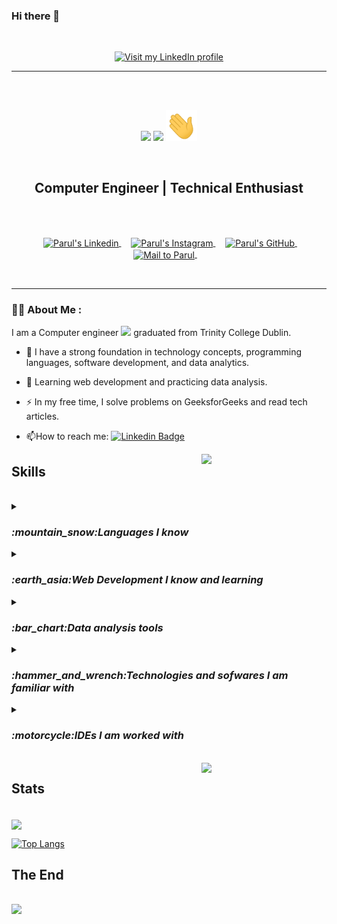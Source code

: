 ### Hi there 👋

<!--
**parul-sangwan15/parul-sangwan15** is a ✨ _special_ ✨ repository because its `README.md` (this file) appears on your GitHub profile.

Here are some ideas to get you started:

- 🔭 I’m currently working on ...
- 🌱 I’m currently learning ...
- 👯 I’m looking to collaborate on ...
- 🤔 I’m looking for help with ...
- 💬 Ask me about ...
- 📫 How to reach me: ...
- 😄 Pronouns: ...
- ⚡ Fun fact: ...
-->

<br>

<!--                                          Banner                          -->
<p align="center">
  <a href="https://www.linkedin.com/in/parul-kumari-8b1855222">
    <img src="https://media.giphy.com/media/v1.Y2lkPTc5MGI3NjExOG03MDlidGYzaGt6Nnc1ZDVqMmE0bnI5YXh0YTg0MTd6ZjM4NGQzaiZlcD12MV9pbnRlcm5hbF9naWZfYnlfaWQmY3Q9Zw/L1R1tvI9svkIWwpVYr/giphy.gif" height="350" alt="Visit my LinkedIn profile"/>
  </a>
</p>

<hr>
<br>

<br>
<!--                                      Welcome message                     -->
<p align="center">
  <img src="https://img.icons8.com/color/2x/developer--v2.gif" width="50px" />
  <img src="https://readme-typing-svg.herokuapp.com?font=Fira+Code&pause=500&random=false&width=435&lines=Hey+there!;I+am+Parul+Kumari;%F0%9F%91%8B+Welcome+to+my+GitHub">
  <img src="https://raw.githubusercontent.com/ABSphreak/ABSphreak/master/gifs/Hi.gif" width="50px">
</p>


<br>

<!--                                          Titles                          -->
<h2 align="center">Computer Engineer | Technical Enthusiast </h2>

<br>

<br>

<!--                                        Social Media                      -->
<p align="center">
  &nbsp;
  &nbsp;
  <a href="https://www.linkedin.com/in/parul-kumari-8b1855222" target="blank">
    <img align="center" src="https://img.shields.io/badge/linkedin-%230077B5.svg?style=for-the-badge&logo=linkedin&logoColor=white" alt="Parul's Linkedin"/>
<!--     <img align="center" src="https://img.icons8.com/color/2x/linkedin-circled--v3.gif" alt="Parul's Linkedin" height="50" width="50" /> -->
  </a>
  &nbsp;
  &nbsp;
  <a href="https://www.instagram.com/parul_sangwan15/#" target="blank">
    <img align="center" src="https://img.shields.io/badge/Instagram-%23E4405F.svg?style=for-the-badge&logo=instagram&logoColor=white" alt="Parul's Instagram"/>
<!--     <img align="center" src="https://img.icons8.com/color/2x/facebook-circled--v2.gif" alt="Parul's Instagram" height="50" width="50" /> -->
  </a>
  &nbsp;
  &nbsp;
  <a href="https://github.com/parul-sangwan15" target="blank">
    <img align="center" src="https://img.shields.io/badge/github-%23121011.svg?style=for-the-badge&logo=github&logoColor=white" alt="Parul's GitHub"/>
<!--     <img align="center" src="https://img.icons8.com/color/2x/internet--v2.gif" alt="Parul's GitHub" height="50" width="50" /> -->
  </a>
  &nbsp;
  &nbsp;
  <a href = "mailto: parul.sangwan1501@gmail.com">
    <img align="center" src="https://img.shields.io/badge/Gmail-D14836?style=for-the-badge&logo=gmail&logoColor=white" alt="Mail to Parul"/>
<!--     <img align="center" src="https://img.icons8.com/color/2x/gmail--v2.gif" alt="Write an email to Parul" height="50" width="50" /> -->
  </a>
  &nbsp;
  &nbsp;
</p>

<br>


---

### :woman_technologist: About Me :
I am a Computer engineer <img src="https://media.giphy.com/media/WUlplcMpOCEmTGBtBW/giphy.gif" width="30"> graduated from Trinity College Dublin.
- :telescope: I have a strong foundation in technology concepts, programming languages, software development, and data analytics.

- :seedling: Learning web development and practicing data analysis.

- :zap: In my free time, I solve problems on GeeksforGeeks and read tech articles.

- :mailbox:How to reach me: [![Linkedin Badge](https://img.shields.io/badge/-ParulK-blue?style=flat&logo=Linkedin&logoColor=white)](https://www.linkedin.com/in/parul-kumari-8b1855222)

<!--                                     Skills section                        -->

<img align="right" src="https://monophy.com/media/QYSag6x86oZhG2KcFQ/monophy.gif" width="200px">
<h2>Skills</h2>
<br>
  <details>
  <summary><h3 align="left"><i>:mountain_snow:Languages I know</i></h3></summary>
    <p align="left">
      &nbsp;&nbsp;
      <img src="https://cdn.jsdelivr.net/gh/devicons/devicon/icons/java/java-original-wordmark.svg" height="70" width="70"/>
  <!--     <img src="https://img.icons8.com/color/2x/java-coffee-cup-logo--v2.gif" height="40" width="40" /> -->
      &nbsp;
      &nbsp;
      <img src="https://cdn.jsdelivr.net/gh/devicons/devicon/icons/cplusplus/cplusplus-original.svg" height="70" width="70"/>
  <!--     <img src="https://img.icons8.com/color/2x/c-plus-plus-logo.png" height="40" width="40" /> -->
      &nbsp;
      &nbsp;
      <img src="https://cdn.jsdelivr.net/gh/devicons/devicon/icons/python/python-original-wordmark.svg" height="70" width="70"/>
  <!--     <img src="https://img.icons8.com/color/2x/python--v2.gif" height="40" width="40" /> -->
      &nbsp;
      &nbsp;
      <img src="https://cdn.jsdelivr.net/gh/devicons/devicon/icons/react/react-original-wordmark.svg" height="70" width="70"/>
  <!--     <img src="https://img.icons8.com/color/2x/react.png" height="40" width="40" /> -->
      &nbsp;&nbsp;
    </p>
  </details>


  <details>
    <summary><h3 align="left"><i>:earth_asia:Web Development I know and learning</i></h3></summary>
    <p align="left">  
      &nbsp;&nbsp;
      <img src="https://cdn.jsdelivr.net/gh/devicons/devicon/icons/html5/html5-original-wordmark.svg" height="70" width="70"/>
  <!--     <img src="https://img.icons8.com/color/2x/html-5--v2.png" height="40" width="40" /> -->
      &nbsp;
      &nbsp;
      <img src="https://cdn.jsdelivr.net/gh/devicons/devicon/icons/css3/css3-original-wordmark.svg" height="70" width="70"/>
  <!--     <img src="https://img.icons8.com/color/2x/css3.png" height="40" width="40" /> -->
      &nbsp;
      &nbsp;
      <img src="https://cdn.jsdelivr.net/gh/devicons/devicon/icons/javascript/javascript-original.svg" height="70" width="70"/>
  <!--     <img src="https://img.icons8.com/color/2x/javascript--v2.gif" height="40" width="40" /> -->
      &nbsp;
      &nbsp;
      <img src="https://cdn.jsdelivr.net/gh/devicons/devicon/icons/bootstrap/bootstrap-original-wordmark.svg" height="70" width="70"/>
  <!--     <img src="https://img.icons8.com/color/2x/bootstrap.png" height="40" width="40" /> -->
      &nbsp;&nbsp;
    </p>
  </details>


   <details>
    <summary><h3 align="left"><i>:bar_chart:Data analysis tools</i></h3></summary>
    <p align="left">  
      &nbsp;&nbsp;
      <img src="https://github.com/sempostma/office365-icons/blob/master/svg/excel.svg" height="70" width="70"/>
  <!--     <img src="https://github.com/sempostma/office365-icons/blob/master/svg/excel.svg" height="40" width="40" /> -->
      &nbsp;
      &nbsp;
      <img src="https://cdn.jsdelivr.net/gh/devicons/devicon/icons/mysql/mysql-original-wordmark.svg" height="70" width="70"/>
     <!-- <img src="https://cdn.jsdelivr.net/gh/devicons/devicon/icons/mysql/mysql-original-wordmark.svg" height="70" width="70"/>    -->
  <img src="https://cdn.jsdelivr.net/gh/devicons/devicon/icons/python/python-original-wordmark.svg" height="70" width="70"/>
  <!--     <img src="https://img.icons8.com/color/2x/python--v2.gif" height="40" width="40" /> -->
      &nbsp;
      &nbsp;
  <img src="https://cdn.jsdelivr.net/gh/devicons/devicon/icons/jupyter/jupyter-original-wordmark.svg" height="70" width="70"/>
  <!--     <img src="https://img.icons8.com/color/2x/jupyter--v2.gif" height="40" width="40" /> -->
      &nbsp;
      &nbsp;
  </details>    

<details>
    <summary><h3 align="left"><i>:hammer_and_wrench:Technologies and sofwares I am familiar with</i></h3></summary>
    <p align="left"> 
      &nbsp;&nbsp;
      <img src="https://cdn.jsdelivr.net/gh/devicons/devicon/icons/windows11/windows11-original.svg" height="70" width="70"/>
  <!--     <img src="https://img.icons8.com/color/2x/windows11.png" height="40" width="40" /> -->
      &nbsp;
      &nbsp;
      <img src="https://cdn.jsdelivr.net/gh/devicons/devicon/icons/git/git-original.svg" height="70" width="70"/>
  <!--     <img src="https://img.icons8.com/color/2x/git.png" height="40" width="40" /> -->
      &nbsp;&nbsp;
  <img src="https://cdn.jsdelivr.net/gh/devicons/devicon/icons/matlab/matlab-original.svg" height="70" width="70"/>
  <!--     <img src="https://img.icons8.com/color/2x/matlab.png" height="40" width="40" /> -->
      &nbsp;&nbsp;
  <img src="https://cdn.jsdelivr.net/gh/devicons/devicon/icons/cmake/cmake-original.svg" height="70" width="70"/>
  <!--     <img src="https://img.icons8.com/color/2x/cmake.png" height="40" width="40" /> -->
      &nbsp;&nbsp;
    </p>
  </details>

<details>
    <summary><h3 align="left"><i>:motorcycle:IDEs I am worked with</i></h3></summary>
    <p align="left">
      &nbsp;&nbsp;
      <img src="https://cdn.jsdelivr.net/gh/devicons/devicon/icons/vscode/vscode-original-wordmark.svg" height="70" width="70"/>
  <!--     <img src="https://img.icons8.com/color/2x/visual-studio-code-2019.png" height="40" width="40" /> -->
      &nbsp;
      &nbsp;
      <img src="https://cdn.jsdelivr.net/gh/devicons/devicon/icons/pycharm/pycharm-original.svg" height="70" width="70"/>
  <!--     <img src="https://img.icons8.com/color/2x/pycharm-text.png" height="40" width="40" /> -->
      &nbsp;
      &nbsp;
      <img src="https://cdn.jsdelivr.net/gh/devicons/devicon/icons/unity/unity-original.svg" height="70" width="70"/>
  <!--     <img src="https://img.icons8.com/color/2x/unity.png" height="40" width="40" /> -->
      &nbsp;&nbsp;
    </p>
  </details>

<br>




<!--                                     Stats section                        -->

<img align="right" src="https://growthgate.com/wp-content/uploads/2019/09/animat-linechart-color.gif" width="200px">
<h2>Stats</h2>
<br>
<img align="center" src="https://github-readme-streak-stats.herokuapp.com?user=parul-sangwan15&theme=dark&hide_border=true&date_format=M%20j%5B%2C%20Y%5D&ring=1588DDD3&stroke=1588DDD3&fire=B37920&currStreakNum=B37920&sideNums=B37920&currStreakLabel=B37920&sideLabels=77A2B5">

[![Top Langs](https://github-readme-stats.vercel.app/api/top-langs/?username=parul-sangwan15&layout=compact&theme=vision-friendly-dark)](https://github.com/parul-sangwan15/github-readme-stats)
<br>
<h2>The End</h2>
<br>
<img src="https://i.gifer.com/4Cb2.gif" width="500px">

